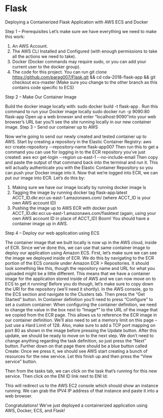 # Flask
Deploying a Containerized Flask Application with AWS ECS and Docker

Step 1 – Prerequisites
Let’s make sure we have everything we need to make this work:
1. An AWS Account. 
2. The AWS CLI Installed and Configured (with enough permissions to take all the actions we need to take). 
3. Docker (Docker commands may require sudo, or you can add your current user to the docker group). 
4. The code for this project. You can run git clone https://github.com/parag007/Flask.git && cd cda-2018-flask-app && git checkout ecs-master 
(Make sure you change to the other branch as this contains code specific to ECS) 

Step 2 – Make Our Container Image

Build the docker image locally with: sudo docker build -t flask-app .
Run this command to run your Docker image locally sudo docker run -p 9090:80 flask-app 
Open up a web browser and enter “localhost:9090”into your web browser’s URL bar you’ll see the site running locally in our new container image. 
Step 3 – Send our container up to AWS

Now we’re going to send our newly created and tested container up to AWS.
Start by creating a repository in the Elastic Container Registry:
aws ecr create-repository --repository-name flask-app007
Then run this to get a command you can use for logging in to the ECR repository you’ve just created:
aws ecr get-login --region us-east-1 --no-include-email
Then copy and paste the output of that command back into the terminal and run it. This will actually authenticate you with the Elastic Container Repository so you can push your Docker image into it. 
Now that we’re logged into ECR, we can put our image into ECR. Let’s do this by:
	
1. Making sure we have our image locally by running docker image ls 
2. Tagging the image by running docker tag flask-app:latest ACCT_ID.dkr.ecr.us-east-1.amazonaws.com/ (where ACCT_ID is your own AWS account ID) 
3. Pushing the image up to AWS ECR with docker push ACCT_ID.dkr.ecr.us-east-1.amazonaws.com/flasktest (again, using your own AWS account ID in place of ACCT_ID) 
Boom! You should have a container image up in AWS.


Step 4 – Deploy our web application using ECS

The container image that we built locally is now up in the AWS cloud, inside of ECR. Since we’ve done this, we can use that same container image to deploy our application using Amazon ECS. 
First, let’s make sure we can see the image we deployed inside of ECR. We do this by navigating to the ECR portion of the ECS console under Amazon ECR > Repositories. It should look something like this, though the repository name and URL for what you uploaded might be a little different.
This means that we have a container image for the application stored inside of AWS and we can now move on to ECS to get it running! Before you do though, let’s make sure to copy down the URI for the repository (we’ll need it shortly). In the AWS console, go to the ECS section and navigate to the Clusters tab. Then press the “Get Started” button.
In Container definition you’ll need to press “Configure” to set a custom container:
When configuring the container definition, we need to change the value in the box next to “Image*” to the URL of the image that we copied from the ECR page. This allows us to reference the ECR image in our container definition.
We’ll also need to set a memory limit on this page – just use a Hard Limit of 128. Also, make sure to add a TCP port mapping on port 80 as shown in the image before pressing the Update button.
After this update, we should be ready to move on to the next step. We don’t need to change anything regarding the task definition, so just press the “Next” button. 
Further down on that page there should be a blue button called Create:
Once we press it, we should see AWS start creating a bunch of resources for the new service. Let this finish up and then press the “View service” button.

Then from the tasks tab, we can click on the task that’s running for this new service. 
Then click on the ENI ID link next to ENI Id:

This will redirect us to the AWS EC2 console which should show an instance running. We can grab the IPV4 IP address of that instance and paste it into a web browser.


Congratulations! We’ve just deployed a containerized application using AWS, Docker, ECS, and Flask! 
